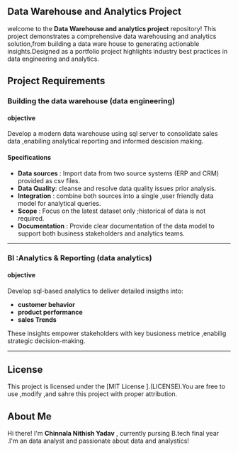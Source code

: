 ## Data Warehouse and Analytics Project

welcome to the **Data Warehouse and analytics project** repository!
This project demonstrates a comprehensive data warehousing and analytics solution,from building a data ware house to generating actionable insights.Designed as a portfolio project highlights industry best practices in data engineering and analytics.


## Project Requirements 

### Building the data warehouse (data engineering)

#### objective
Develop a modern data warehouse using sql server to consolidate sales data ,enabiling analytical reporting and informed descision making.

#### Specifications 
- **Data sources** : Import data from two source systems (ERP and CRM) provided as csv files.
- **Data Quality**: cleanse and resolve data quality issues prior analysis.
- **Integration** : combine both sources into a single ,user friendly data model for analytical queries.
- **Scope** : Focus on the latest dataset only ;historical of data is not required.
- **Documentation** : Provide clear documentation of the data model to support both business stakeholders and analytics teams.


---
### BI :Analytics & Reporting (data analytics)

#### objective 
Develop sql-based analytics to deliver detailed insigths into:
- **customer behavior**
- **product performance**
-  **sales Trends**

These insights empower stakeholders with key busioness metrice ,enabilig strategic decision-making.

---
## License

This project is licensed under the [MIT License ].(LICENSE).You are free to use ,modify ,and sahre this project with proper attribution.

## About Me

Hi there! I'm **Chinnala Nithish Yadav** , currently pursing B.tech final year .I'm an data analyst and passionate about data and analystics!

